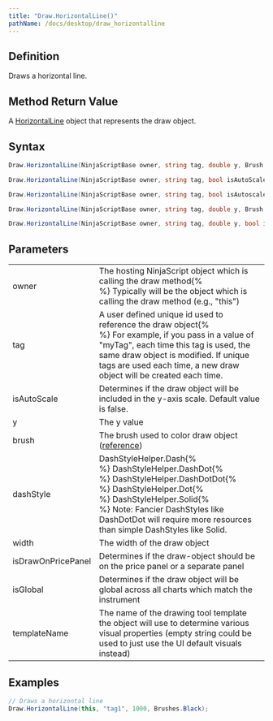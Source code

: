 ```yaml
---
title: "Draw.HorizontalLine()"
pathName: /docs/desktop/draw_horizontalline
---
```


## Definition

Draws a horizontal line.

## Method Return Value

A [HorizontalLine](/docs/desktop/horizontalline) object that represents the draw object.

## Syntax

```csharp
Draw.HorizontalLine(NinjaScriptBase owner, string tag, double y, Brush brush)  
```

```csharp
Draw.HorizontalLine(NinjaScriptBase owner, string tag, bool isAutoScale, double y, Brush brush, DashStyleHelper dashStyle, int width)  
```

```csharp
Draw.HorizontalLine(NinjaScriptBase owner, string tag, bool isAutoscale, double y, Brush brush, bool drawOnPricePanel)  
```

```csharp
Draw.HorizontalLine(NinjaScriptBase owner, string tag, double y, Brush brush, DashStyleHelper dashStyle, int width, bool drawOnPricePanel)  
```

```csharp
Draw.HorizontalLine(NinjaScriptBase owner, string tag, double y, bool isGlobal, string templateName)  
```

## Parameters

|  |  |
| --- | --- |
| owner | The hosting NinjaScript object which is calling the draw method{% <br> %} Typically will be the object which is calling the draw method (e.g., "this") |
| tag | A user defined unique id used to reference the draw object{% <br> %} For example, if you pass in a value of "myTag", each time this tag is used, the same draw object is modified. If unique tags are used each time, a new draw object will be created each time. |
| isAutoScale | Determines if the draw object will be included in the y-axis scale. Default value is false. |
| y | The y value |
| brush | The brush used to color draw object ([reference](https://msdn.microsoft.com/en-us/library/system.windows.media.brushes%28v=vs.110%29.aspx)) |
| dashStyle | DashStyleHelper.Dash{% <br> %} DashStyleHelper.DashDot{% <br> %} DashStyleHelper.DashDotDot{% <br> %} DashStyleHelper.Dot{% <br> %} DashStyleHelper.Solid{% <br> %} Note: Fancier DashStyles like DashDotDot will require more resources than simple DashStyles like Solid. |
| width | The width of the draw object |
| isDrawOnPricePanel | Determines if the draw-object should be on the price panel or a separate panel |
| isGlobal | Determines if the draw object will be global across all charts which match the instrument |
| templateName | The name of the drawing tool template the object will use to determine various visual properties (empty string could be used to just use the UI default visuals instead) |

## Examples

```csharp
// Draws a horizontal line
Draw.HorizontalLine(this, "tag1", 1000, Brushes.Black);
```
